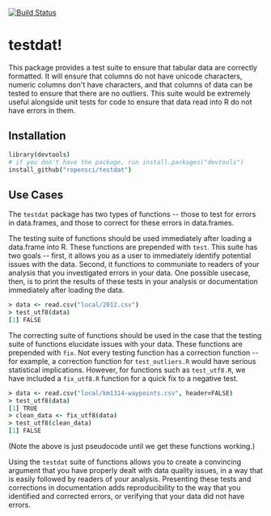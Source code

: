 [![Build Status](https://travis-ci.org/ropensci/testdat.svg)](https://travis-ci.org/ropensci/testdat)

# testdat!

This package provides a test suite to ensure that tabular data are correctly formatted. It will ensure that columns do not have unicode characters, numeric columns don't have characters, and that columns of data can be tested to ensure that there are no outliers. This suite would be extremely useful alongside unit tests for code to ensure that data read into R do not have errors in them.


## Installation

```coffee
library(devtools)
# if you don't have the package, run install.packages("devtools")
install_github("ropensci/testdat")
```


## Use Cases

The `testdat` package has two types of functions -- those to test for errors in data.frames, and those to correct for these errors in data.frames.

The testing suite of functions should be used immediately after loading a data.frame into R. These functions are prepended with `test`. This suite has two goals -- first, it allows you as a user to immediately identify potential issues with the data. Second, it functions to communiate to readers of your analysis that you investigated errors in your data. One possible usecase, then, is to print the results of these tests in your analysis or documentation immediately after loading the data.

```coffee
> data <- read.csv("local/2012.csv")
> test_utf8(data)
[1] FALSE
```

The correcting suite of functions should be used in the case that the testing suite of functions elucidate issues with your data. These functions are prepended with `fix`. Not every testing function has a correction function -- for example, a correction function for `test_outliers.R` would have serious statistical implications. However, for functions such as `test_utf8.R`, we have included a `fix_utf8.R` function for a quick fix to a negative test.

```coffee
> data <- read.csv("local/km1314-waypoints.csv", header=FALSE)
> test_utf8(data)
[1] TRUE
> clean_data <- fix_utf8(data)
> test_utf8(clean_data)
[1] FALSE
```
(Note the above is just pseudocode until we get these functions working.)

Using the `testdat` suite of functions allows you to create a convincing argument that you have properly dealt with data quality issues, in a way that is easily followed by readers of your analysis. Presenting these tests and corrections in documentation adds reproducibility to the way that you identified and corrected errors, or verifying that your data did not have errors.


